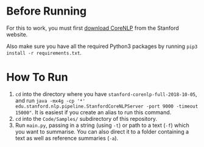 # Before Running

For this to work, you must first [download CoreNLP](https://stanfordnlp.github.io/CoreNLP/download.html) from the Stanford website.

Also make sure you have all the required Python3 packages by running `pip3 install -r requirements.txt`.

# How To Run

1. `cd` into the directory where you have `stanford-corenlp-full-2018-10-05`, and run `java -mx4g -cp '*' edu.stanford.nlp.pipeline.StanfordCoreNLPServer -port 9000 -timeout 15000"`. It is easiest if you create an alias to run this command.
2. `cd` into the `Code/Samples/` subdirectory of this repository.
3. Run `main.py`, passing in a string (using `-t`) or path to a text (`-f`) which you want to summarise. You can also direct it to a folder containing a text as well as reference summaries (`-a`).